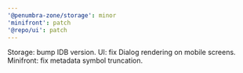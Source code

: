 ```yaml
---
'@penumbra-zone/storage': minor
'minifront': patch
'@repo/ui': patch
---
```


Storage: bump IDB version. UI: fix Dialog rendering on mobile screens. Minifront: fix metadata symbol truncation.
